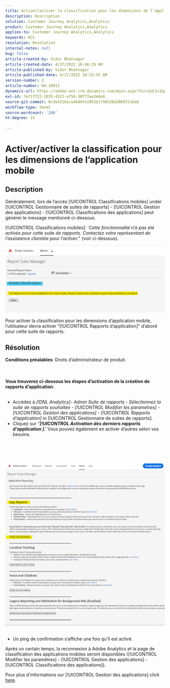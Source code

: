 ```yaml
---
title: Activer/activer la classification pour les dimensions de l’application mobile
description: Description
solution: Customer Journey Analytics,Analytics
product: Customer Journey Analytics,Analytics
applies-to: Customer Journey Analytics,Analytics
keywords: KCS
resolution: Resolution
internal-notes: null
bug: false
article-created-by: Vidur Bhatnagar
article-created-date: 4/27/2022 10:46:29 AM
article-published-by: Vidur Bhatnagar
article-published-date: 4/27/2022 10:53:55 AM
version-number: 2
article-number: KA-18011
dynamics-url: https://adobe-ent.crm.dynamics.com/main.aspx?forceUCI=1&pagetype=entityrecord&etn=knowledgearticle&id=431a6949-17c6-ec11-a7b6-0022480a10ee
exl-id: 7ef1ff22-2035-4522-a756-30ff2ae3e6e8
source-git-commit: 0c3e421beca46d9fe1952b1f98538a50697216a0
workflow-type: tm+mt
source-wordcount: '246'
ht-degree: 1%

---
```


# Activer/activer la classification pour les dimensions de l’application mobile

## Description


Généralement, lors de l’accès [!UICONTROL Classifications mobiles] under [!UICONTROL Gestionnaire de suites de rapports] - [!UICONTROL Gestion des applications] - [!UICONTROL Classifications des applications] peut générer le message mentionné ci-dessous.

[!UICONTROL Classifications mobiles]: &#39;*Cette fonctionnalité n’a pas été activée pour cette suite de rapports. Contactez votre représentant de l’assistance clientèle pour l’activer.*&quot; (voir ci-dessous).

![](assets/___461a6949-17c6-ec11-a7b6-0022480a10ee___.png)

Pour activer la classification pour les dimensions d’application mobile, l’utilisateur devra activer &quot;[!UICONTROL Rapports d’application]&quot; d’abord pour cette suite de rapports.


## Résolution

<b>Conditions préalables</b>: Droits d’administrateur de produit.<br><br> <br><br><b>Vous trouverez ci-dessous les étapes d’activation de la création de rapports d’application</b>: <br><br>
- Accédez à *[!DNL Analytics]- Admin Suite de rapports - Sélectionnez la suite de rapports souhaitée - [!UICONTROL Modifier les paramètres] - [!UICONTROL Gestion des applications] - [!UICONTROL Rapports d’application]* in [!UICONTROL Gestionnaire de suites de rapports].
- Cliquez sur &quot;<b>*[!UICONTROL Activation des derniers rapports d’application ]</b>*.’ Vous pouvez également en activer d’autres selon vos besoins.

<br><br> <br><br>![](assets/0ae3ca9c-b68f-ec11-b400-00224804a35d.png)
 
- Un ping de confirmation s’affiche une fois qu’il est activé.


Après un certain temps, la reconnexion à Adobe Analytics et la page de classification des applications mobiles seront disponibles ([!UICONTROL Modifier les paramètres] - [!UICONTROL Gestion des applications] - [!UICONTROL Classifications des applications]).

Pour plus d’informations sur [!UICONTROL Gestion des applications] click [here](https://nam04.safelinks.protection.outlook.com/?url=https%3A%2F%2Fexperienceleague.adobe.com%2Fdocs%2Fanalytics%2Fadmin%2Fadmin-tools%2Fmobile-management.html%3Flang%3Den&amp;amp;data=04%7C01%7Cnilotpalb%40adobe.com%7C3c1d5032d121424be46208d9f1d8905c%7Cfa7b1b5a7b34438794aed2c178decee1%7C0%7C0%7C637806734700482559%7CUnknown%7CTWFpbGZsb3d8eyJWIjoiMC4wLjAwMDAiLCJQIjoiV2luMzIiLCJBTiI6Ik1haWwiLCJXVCI6Mn0%3D%7C3000&amp;amp;sdata=uxWerDD%2FHHZVSk%2B6eY0p2czXyW3BtXq75lRarjebwak%3D&amp;amp;reserved=0 "Cliquez pour suivre le lien : https://experienceleague.adobe.com/docs/analytics/admin/admin-tools/mobile-management.html?lang=en").
